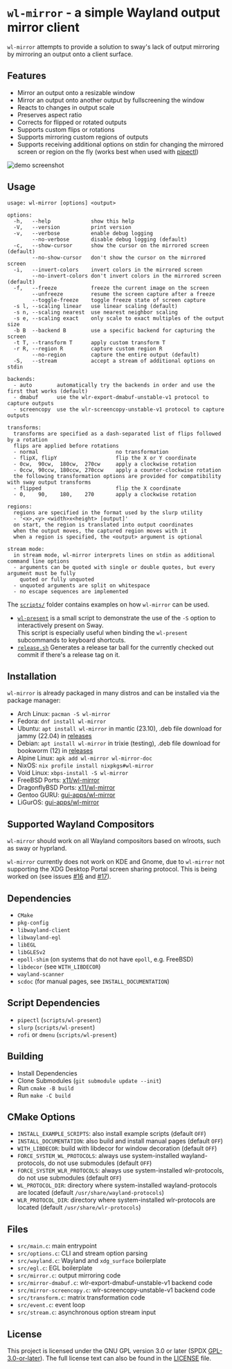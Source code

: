 # `wl-mirror` - a simple Wayland output mirror client

`wl-mirror` attempts to provide a solution to sway's lack of output mirroring
by mirroring an output onto a client surface.

## Features

- Mirror an output onto a resizable window
- Mirror an output onto another output by fullscreening the window
- Reacts to changes in output scale
- Preserves aspect ratio
- Corrects for flipped or rotated outputs
- Supports custom flips or rotations
- Supports mirroring custom regions of outputs
- Supports receiving additional options on stdin for changing the mirrored
  screen or region on the fly (works best when used with [pipectl](https://github.com/Ferdi265/pipectl))

![demo screenshot](https://user-images.githubusercontent.com/4077106/141605347-37ba690c-f885-422a-93a6-81d5a48bee13.png)

## Usage

```
usage: wl-mirror [options] <output>

options:
  -h,   --help             show this help
  -V,   --version          print version
  -v,   --verbose          enable debug logging
        --no-verbose       disable debug logging (default)
  -c,   --show-cursor      show the cursor on the mirrored screen (default)
        --no-show-cursor   don't show the cursor on the mirrored screen
  -i,   --invert-colors    invert colors in the mirrored screen
        --no-invert-colors don't invert colors in the mirrored screen (default)
  -f,   --freeze           freeze the current image on the screen
        --unfreeze         resume the screen capture after a freeze
        --toggle-freeze    toggle freeze state of screen capture
  -s l, --scaling linear   use linear scaling (default)
  -s n, --scaling nearest  use nearest neighbor scaling
  -s e, --scaling exact    only scale to exact multiples of the output size
  -b B  --backend B        use a specific backend for capturing the screen
  -t T, --transform T      apply custom transform T
  -r R, --region R         capture custom region R
        --no-region        capture the entire output (default)
  -S,   --stream           accept a stream of additional options on stdin

backends:
  - auto        automatically try the backends in order and use the first that works (default)
  - dmabuf      use the wlr-export-dmabuf-unstable-v1 protocol to capture outputs
  - screencopy  use the wlr-screencopy-unstable-v1 protocol to capture outputs

transforms:
  transforms are specified as a dash-separated list of flips followed by a rotation
  flips are applied before rotations
  - normal                         no transformation
  - flipX, flipY                   flip the X or Y coordinate
  - 0cw,  90cw,  180cw,  270cw     apply a clockwise rotation
  - 0ccw, 90ccw, 180ccw, 270ccw    apply a counter-clockwise rotation
  the following transformation options are provided for compatibility with sway output transforms
  - flipped                        flip the X coordinate
  - 0,    90,    180,    270       apply a clockwise rotation

regions:
  regions are specified in the format used by the slurp utility
  - '<x>,<y> <width>x<height> [output]'
  on start, the region is translated into output coordinates
  when the output moves, the captured region moves with it
  when a region is specified, the <output> argument is optional

stream mode:
  in stream mode, wl-mirror interprets lines on stdin as additional command line options
  - arguments can be quoted with single or double quotes, but every argument must be fully
    quoted or fully unquoted
  - unquoted arguments are split on whitespace
  - no escape sequences are implemented
```

The [`scripts/`](scripts/) folder contains examples on how `wl-mirror` can be used.

- [`wl-present`](scripts/wl-present) is a small script to demonstrate the use
  of the `-S` option to interactively present on Sway.  
  This script is especially useful when binding the `wl-present` subcommands to
  keyboard shortcuts.
- [`release.sh`](scripts/release.sh) Generates a release tar ball for the
  currently checked out commit if there's a release tag on it.

## Installation

`wl-mirror` is already packaged in many distros and can be installed via the
package manager:

- Arch Linux: `pacman -S wl-mirror`
- Fedora: `dnf install wl-mirror`
- Ubuntu: `apt install wl-mirror` in mantic (23.10), .deb file download for jammy (22.04) in [releases](https://github.com/Ferdi265/wl-mirror/releases/latest/)
- Debian: `apt install wl-mirror` in trixie (testing), .deb file download for bookworm (12) in [releases](https://github.com/Ferdi265/wl-mirror/releases/latest/)
- Alpine Linux: `apk add wl-mirror wl-mirror-doc`
- NixOS: `nix profile install nixpkgs#wl-mirror`
- Void Linux: `xbps-install -S wl-mirror`
- FreeBSD Ports: [x11/wl-mirror](https://www.freshports.org/x11/wl-mirror)
- DragonflyBSD Ports: [x11/wl-mirror](https://github.com/DragonFlyBSD/DPorts/tree/master/x11/wl-mirror)
- Gentoo GURU: [gui-apps/wl-mirror](https://github.com/gentoo-mirror/guru/tree/master/gui-apps/wl-mirror)
- LiGurOS: [gui-apps/wl-mirror](https://gitlab.com/liguros/liguros-repo/-/tree/develop/gui-apps/wl-mirror)

## Supported Wayland Compositors

`wl-mirror` should work on all Wayland compositors based on wlroots, such as
sway or hyprland.

`wl-mirror` currently does not work on KDE and Gnome, due to `wl-mirror` not
supporting the XDG Desktop Portal screen sharing protocol. This is being worked
on (see issues [#16](https://github.com/Ferdi265/wl-mirror/issues/16) and
[#17](https://github.com/Ferdi265/wl-mirror/issues/17)).

## Dependencies

- `CMake`
- `pkg-config`
- `libwayland-client`
- `libwayland-egl`
- `libEGL`
- `libGLESv2`
- `epoll-shim` (on systems that do not have `epoll`, e.g. FreeBSD)
- `libdecor` (see `WITH_LIBDECOR`)
- `wayland-scanner`
- `scdoc` (for manual pages, see `INSTALL_DOCUMENTATION`)

## Script Dependencies

- `pipectl` (`scripts/wl-present`)
- `slurp` (`scripts/wl-present`)
- `rofi` or `dmenu` (`scripts/wl-present`)

## Building

- Install Dependencies
- Clone Submodules (`git submodule update --init`)
- Run `cmake -B build`
- Run `make -C build`

## CMake Options

- `INSTALL_EXAMPLE_SCRIPTS`: also install example scripts (default `OFF`)
- `INSTALL_DOCUMENTATION`: also build and install manual pages (default `OFF`)
- `WITH_LIBDECOR`: build with libdecor for window decoration (default `OFF`)
- `FORCE_SYSTEM_WL_PROTOCOLS`: always use system-installed wayland-protocols, do not use submodules (default `OFF`)
- `FORCE_SYSTEM_WLR_PROTOCOLS`: always use system-installed wlr-protocols, do not use submodules (default `OFF`)
- `WL_PROTOCOL_DIR`: directory where system-installed wayland-protocols are located (default `/usr/share/wayland-protocols`)
- `WLR_PROTOCOL_DIR`: directory where system-installed wlr-protocols are located (default `/usr/share/wlr-protocols`)

## Files

- `src/main.c`: main entrypoint
- `src/options.c`: CLI and stream option parsing
- `src/wayland.c`: Wayland and `xdg_surface` boilerplate
- `src/egl.c`: EGL boilerplate
- `src/mirror.c`: output mirroring code
- `src/mirror-dmabuf.c`: wlr-export-dmabuf-unstable-v1 backend code
- `src/mirror-screencopy.c`: wlr-screencopy-unstable-v1 backend code
- `src/transform.c`: matrix transformation code
- `src/event.c`: event loop
- `src/stream.c`: asynchronous option stream input

## License

This project is licensed under the GNU GPL version 3.0 or later (SPDX
[GPL-3.0-or-later](https://spdx.org/licenses/GPL-3.0-or-later.html)). The full
license text can also be found in the [LICENSE](/LICENSE) file.
